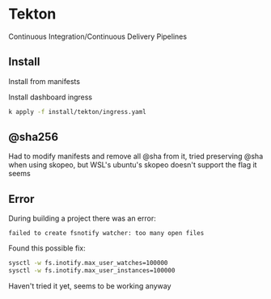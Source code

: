 # Tekton

Continuous Integration/Continuous Delivery Pipelines

## Install

Install from manifests

Install dashboard ingress
```sh
k apply -f install/tekton/ingress.yaml
```

## @sha256

Had to modify manifests and remove all @sha from it, tried preserving @sha when using skopeo, but WSL's ubuntu's skopeo doesn't support the flag it seems

## Error

During building a project there was an error:
```
failed to create fsnotify watcher: too many open files
```

Found this possible fix:
```sh
sysctl -w fs.inotify.max_user_watches=100000 
sysctl -w fs.inotify.max_user_instances=100000
```

Haven't tried it yet, seems to be working anyway